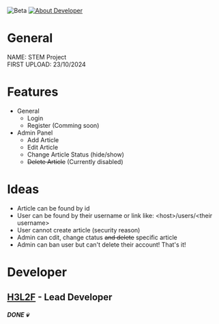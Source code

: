 ![Beta](https://img.shields.io/badge/On_Beta-Ver._0.2-orange.svg)
[![About Developer](https://img.shields.io/badge/By-H3L2F-1600ff.svg)](https://h3l2f.site)
# General
NAME: STEM Project <br>
FIRST UPLOAD: 23/10/2024 <br>
# Features
- General
    - Login
    - Register (Comming soon)
- Admin Panel
    - Add Article
    - Edit Article
    - Change Article Status (hide/show)
    - ~~Delete Article~~ (Currently disabled)
# Ideas
- Article can be found by id
- User can be found by their username or link like: \<host\>/users/\<their username\>
- User cannot create article (security reason)
- Admin can cdit, change ctatus ~~and delete~~ specific article
- Admin can ban user but can't delete their account!
That's it!
# Developer
## [H3L2F](https://h3l2f.site) - Lead Developer
##### DONE :skull: